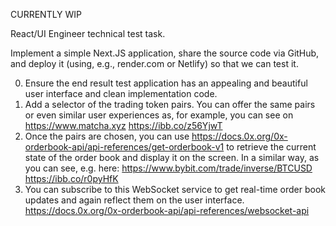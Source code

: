 CURRENTLY WIP

React/UI Engineer technical test task.

Implement a simple Next.JS application, share the source code via GitHub, and deploy it (using, e.g., render.com or Netlify) so that we can test it.

0. Ensure the end result test application has an appealing and beautiful user interface and clean implementation code.
1. Add a selector of the trading token pairs. You can offer the same pairs or even similar user experiences as, for example, you can see on https://www.matcha.xyz
   https://ibb.co/z56YjwT
2. Once the pairs are chosen, you can use https://docs.0x.org/0x-orderbook-api/api-references/get-orderbook-v1 to retrieve the current state of the order book and display it on the screen.
   In a similar way, as you can see, e.g. here:
   https://www.bybit.com/trade/inverse/BTCUSD
   https://ibb.co/r0pyHfK
3. You can subscribe to this WebSocket service to get real-time order book updates and again reflect them on the user interface. https://docs.0x.org/0x-orderbook-api/api-references/websocket-api
